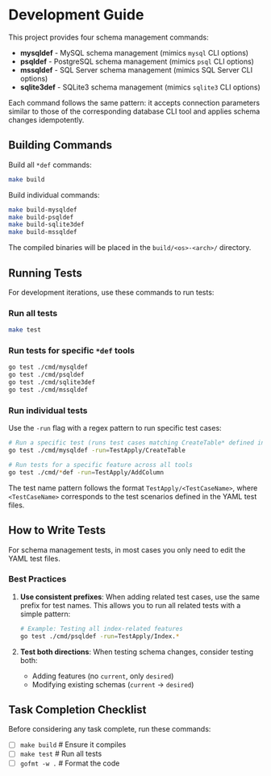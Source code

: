# Development Guide

This project provides four schema management commands:

- **mysqldef** - MySQL schema management (mimics `mysql` CLI options)
- **psqldef** - PostgreSQL schema management (mimics `psql` CLI options)
- **mssqldef** - SQL Server schema management (mimics SQL Server CLI options)
- **sqlite3def** - SQLite3 schema management (mimics `sqlite3` CLI options)

Each command follows the same pattern: it accepts connection parameters similar to those of the corresponding database CLI tool and applies schema changes idempotently.

## Building Commands

Build all `*def` commands:

```bash
make build
```

Build individual commands:

```bash
make build-mysqldef
make build-psqldef
make build-sqlite3def
make build-mssqldef
```

The compiled binaries will be placed in the `build/<os>-<arch>/` directory.

## Running Tests

For development iterations, use these commands to run tests:

### Run all tests

```bash
make test
```

### Run tests for specific `*def` tools

```bash
go test ./cmd/mysqldef
go test ./cmd/psqldef
go test ./cmd/sqlite3def
go test ./cmd/mssqldef
```

### Run individual tests

Use the `-run` flag with a regex pattern to run specific test cases:

```bash
# Run a specific test (runs test cases matching CreateTable* defined in the YAML test files)
go test ./cmd/mysqldef -run=TestApply/CreateTable

# Run tests for a specific feature across all tools
go test ./cmd/*def -run=TestApply/AddColumn
```

The test name pattern follows the format `TestApply/<TestCaseName>`, where `<TestCaseName>` corresponds to the test scenarios defined in the YAML test files.

## How to Write Tests

For schema management tests, in most cases you only need to edit the YAML test files.

### Best Practices

1. **Use consistent prefixes**: When adding related test cases, use the same prefix for test names. This allows you to run all related tests with a simple pattern:
   ```bash
   # Example: Testing all index-related features
   go test ./cmd/psqldef -run=TestApply/Index.*
   ```

2. **Test both directions**: When testing schema changes, consider testing both:
   - Adding features (no `current`, only `desired`)
   - Modifying existing schemas (`current` → `desired`)

## Task Completion Checklist

Before considering any task complete, run these commands:

* [ ] `make build`      # Ensure it compiles
* [ ] `make test`       # Run all tests
* [ ] `gofmt -w .`      # Format the code
